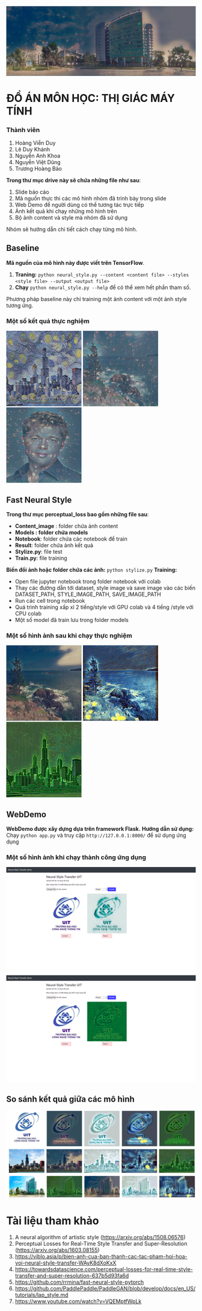 
<img src='result image/perceptual loss result/2_UIT_stars.jpg'> 

# ĐỒ ÁN MÔN HỌC: THỊ GIÁC MÁY TÍNH

### Thành viên
1. Hoàng Viễn Duy
2. Lê Duy Khánh
3. Nguyễn Anh Khoa
4. Nguyễn Việt Dũng
5. Trương Hoàng Bảo

**Trong thư mục drive này sẽ chứa những file như sau**:

 1. Slide báo cáo
 2. Mã nguồn thực thi các mô hình nhóm đã trình bày trong slide
 3. Web Demo để người dùng có thể tương tác trực tiếp
 4. Ảnh kết quả khi chạy những mô hình trên
 5. Bộ ảnh content và style mà nhóm đã sử dụng

Nhóm sẽ hướng dẫn chi tiết cách chạy từng mô hình.
## Baseline
**Mã nguồn của mô hình này được viết trên TensorFlow**.

 1. **Traning:** `python neural_style.py --content <content file> --styles <style file> --output <output file>` 
 2. **Chạy** `python neural_style.py --help` để có thể xem hết phần tham số.
 
Phương pháp baseline này chỉ training một ảnh content với một ảnh style tương ứng.
### **Một số kết quả thực nghiệm**
<img src='result image/baseline result/TF-HUB/chicago.starrynew.png' width="200" height="200"> <img src='result image/baseline result/TF-HUB/phongcanh.stars.png' width="200" height="200"> <img src='result image/baseline result/TF-HUB/brad_tit.stars.png' width="200" height="200"> 


## Fast Neural Style 
**Trong thư mục perceptual_loss bao gồm những file sau**:
 - **Content_image** : folder chứa ảnh content
 - **Models : folder chứa models**
 - **Notebook**: folder chứa các notebook để train
 - **Result**: folder chứa ảnh kết quả
 - **Stylize.py**: file test
 - **Train.py**: file training
 
 **Biến đổi ảnh hoặc folder chứa các ảnh:** `python stylize.py` 
 **Training:** 
 - Open file jupyter notebook trong folder notebook với colab
 - Thay các đường dẫn tới dataset, style image và save image vào các biến DATASET_PATH, STYLE_IMAGE_PATH, SAVE_IMAGE_PATH
 - Run các cell trong notebook
 - Quá trình training xấp xỉ 2 tiếng/style với GPU colab và 4 tiếng /style với CPU colab
 - Một số model đã train lưu trong folder models
 
 ### **Một số hình ảnh sau khi chạy thực nghiệm**
 <img src='result image/perceptual loss result/2_phongcanh_stars.jpg' width="200" height="200"> <img src='result image/perceptual loss result/1_phongcanh.jpg' width="200" height="200"> <img src='result image/perceptual loss result/chicago.jpg' width="200" height="200"> 

## WebDemo
**WebDemo được xây dựng dựa trên framework Flask.** 
**Hướng dẫn sử dụng:** 
  Chạy `python app.py` và truy cập `http://127.0.0.1:8000/` để sử dụng ứng dụng

### **Một số hình ảnh khi chạy thành công ứng dụng**
<img src='result image/perceptual loss result/web_1.png'> <img src='result image/perceptual loss result/web_2.png'> 

## So sánh kết quả giữa các mô hình
<img src='result image/perceptual loss result/Screenshot from 2021-07-07 15-58-10.png'> 

# Tài liệu tham khảo

1. A neural algorithm of artistic style (https://arxiv.org/abs/1508.06576)
2. Perceptual Losses for Real-Time Style Transfer and Super-Resolution (https://arxiv.org/abs/1603.08155)
3. https://viblo.asia/p/bien-anh-cua-ban-thanh-cac-tac-pham-hoi-hoa-voi-neural-style-transfer-WAyK8dXoKxX
4. https://towardsdatascience.com/perceptual-losses-for-real-time-style-transfer-and-super-resolution-637b5d93fa6d
5. https://github.com/rrmina/fast-neural-style-pytorch
6. https://github.com/PaddlePaddle/PaddleGAN/blob/develop/docs/en_US/tutorials/lap_style.md
7. https://www.youtube.com/watch?v=VQEMptfWpLk
